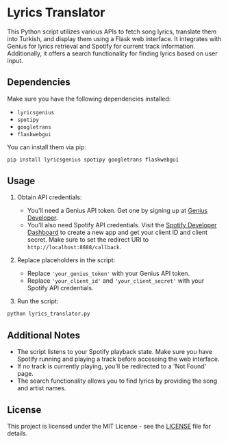 # Lyrics Translator

This Python script utilizes various APIs to fetch song lyrics, translate them into Turkish, and display them using a Flask web interface. It integrates with Genius for lyrics retrieval and Spotify for current track information. Additionally, it offers a search functionality for finding lyrics based on user input.

## Dependencies

Make sure you have the following dependencies installed:

- `lyricsgenius`
- `spotipy`
- `googletrans`
- `flaskwebgui`

You can install them via pip:

```bash
pip install lyricsgenius spotipy googletrans flaskwebgui
```

## Usage

1. Obtain API credentials:
   - You'll need a Genius API token. Get one by signing up at [Genius Developer](https://genius.com/developers).
   - You'll also need Spotify API credentials. Visit the [Spotify Developer Dashboard](https://developer.spotify.com/dashboard/) to create a new app and get your client ID and client secret. Make sure to set the redirect URI to `http://localhost:8888/callback`.

2. Replace placeholders in the script:
   - Replace `'your_genius_token'` with your Genius API token.
   - Replace `'your_client_id'` and `'your_client_secret'` with your Spotify API credentials.

3. Run the script:

```bash
python lyrics_translator.py
```


## Additional Notes

- The script listens to your Spotify playback state. Make sure you have Spotify running and playing a track before accessing the web interface.
- If no track is currently playing, you'll be redirected to a 'Not Found' page.
- The search functionality allows you to find lyrics by providing the song and artist names.

## License

This project is licensed under the MIT License - see the [LICENSE](LICENSE) file for details.
